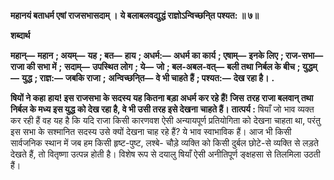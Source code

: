 **महानयं बताधर्म एषां राजसभासदाम् ।** **ये बलाबलवद्युद्धं राज्ञोऽन्विच्छनि्त पश्यत: ॥ ७॥** 

**शब्दार्थ** 

**महान्—** **महान** **; अयम्—** **यह** **; बत—** **हाय** **; अधर्म:—** **अधर्म का कार्य** **; एषाम्—** **इनके लिए** **; राज-सभा—** **राजा की सभा में** **;** **सदाम्—** **उपस्थित लोग** **; ये—** **जो** **; बल-अबल-वत्—** **बली तथा निर्बल के बीच** **; युद्धम्—** **युद्ध** **; राज्ञ:—** **जबकि राजा** **;** **अन्विच्छनि्त—** **वे भी चाहते हैं** **; पश्यत:—** **देख रहा है।** **.** 

**षियों ने कहा** **हाय! इस राजसभा के सदस्य यह कितना बड़ा अधर्म कर रहे हैं! जिस** **तरह राजा बलवान् तथा निर्बल के मध्य इस युद्ध को देख रहा है, वे भी उसी तरह इसे देखना** **चाहते हैं।** **तात्पर्य :** षियाँ जो भाव व्यक्त कर रही हैं वह यह है कि यदि राजा किसी कारणवश ऐसी अन्यायपूर्ण प्रतियोगिता को देखना चाहता था, परंतु इस सभा के सश्मानित सदस्य उसे क्यों देखना चाह रहे हैं? ये भाव स्वाभाविक हैं। आज भी किसी सार्वजनिक स्थान में जब हम किसी हृष्ट-पुष्ट, लश्बे- चौड़े व्यक्ति को किसी दुर्बल छोटे-से व्यक्ति से लड़ते देखते हैं, तो वितृष्णा उत्पन्न होती है। विशेष रूप से दयालु षियाँ ऐसी अनीतिपूर्ण ङ्क्षहसा से तिलमिला उठती हैं।  